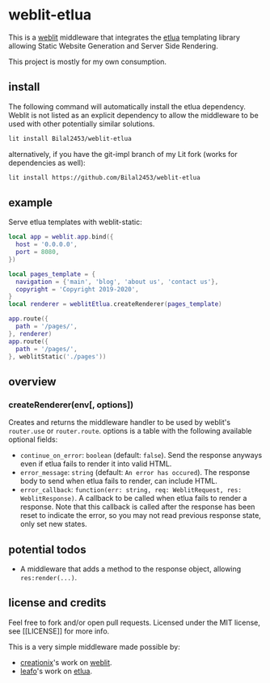 # weblit-etlua

This is a [weblit](https://github.com/creationix/weblit) middleware that integrates the [etlua](https://github.com/leafo/etlua/) templating library allowing Static Website Generation and Server Side Rendering.

This project is mostly for my own consumption.

## install

The following command will automatically install the etlua dependency. Weblit is not listed as an explicit dependency to allow the middleware to be used with other potentially similar solutions.

```bash
lit install Bilal2453/weblit-etlua
```

alternatively, if you have the git-impl branch of my Lit fork (works for dependencies as well):

```bash
lit install https://github.com/Bilal2453/weblit-etlua
```

## example

Serve etlua templates with weblit-static:

```lua
local app = weblit.app.bind({
  host = '0.0.0.0',
  port = 8080,
})

local pages_template = {
  navigation = {'main', 'blog', 'about us', 'contact us'},
  copyright = 'Copyright 2019-2020',
}
local renderer = weblitEtlua.createRenderer(pages_template)

app.route({
  path = '/pages/',
}, renderer)
app.route({
  path = '/pages/',
}, weblitStatic('./pages'))
```

## overview

### createRenderer(env[, options])

Creates and returns the middleware handler to be used by weblit's `router.use` or `router.route`.
options is a table with the following available optional fields:

- `continue_on_error`: `boolean` (default: `false`).
  Send the response anyways even if etlua fails to render it into valid HTML.
- `error_message`: `string` (default: `An error has occured`).
  The response body to send when etlua fails to render, can include HTML.
- `error_callback`: `function(err: string, req: WeblitRequest, res: WeblitResponse)`.
  A callback to be called when etlua fails to render a response.
  Note that this callback is called after the response has been reset to indicate the error, so you may not read previous response state, only set new states.

## potential todos

- A middleware that adds a method to the response object, allowing `res:render(...)`.

## license and credits

Feel free to fork and/or open pull requests.
Licensed under the MIT license, see [[LICENSE]] for more info.

This is a very simple middleware made possible by:

- [creationix](https://github.com/creationix)'s work on [weblit](https://github.com/creationix/weblit).
- [leafo](https://github.com/leafo)'s work on [etlua](https://github.com/leafo/etlua/).
